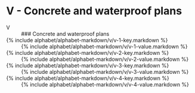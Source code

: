 <div data-role="collapsible" data-inset="false">
	<h1 class="cart-collapsible-div">V - Concrete and waterproof plans</h1>

<dl>

<dt class="alphabet-table-key-two">
<div markdown="1">
V
</div>	
</dt>
<dd class="alphabet-table-value">
<div markdown="1">
### Concrete and waterproof plans
</div>
</dd>

<dt>	
<div markdown="1">
{% include alphabet/alphabet-markdown/v/v-1-key.markdown %}
</div>
</dt>
<dd>
<div markdown="1">
{% include alphabet/alphabet-markdown/v/v-1-value.markdown %}
</div>
</dd>

<dt>	
<div markdown="1">
{% include alphabet/alphabet-markdown/v/v-2-key.markdown %}
</div>
</dt>
<dd>
<div markdown="1">
{% include alphabet/alphabet-markdown/v/v-2-value.markdown %}
</div>
</dd>

<dt>	
<div markdown="1">
{% include alphabet/alphabet-markdown/v/v-3-key.markdown %}
</div>
</dt>
<dd>
<div markdown="1">
{% include alphabet/alphabet-markdown/v/v-3-value.markdown %}
</div>
</dd>

<dt>	
<div markdown="1">
{% include alphabet/alphabet-markdown/v/v-4-key.markdown %}
</div>
</dt>
<dd>
<div markdown="1">
{% include alphabet/alphabet-markdown/v/v-4-value.markdown %}
</div>
</dd>

</dl>

</div>